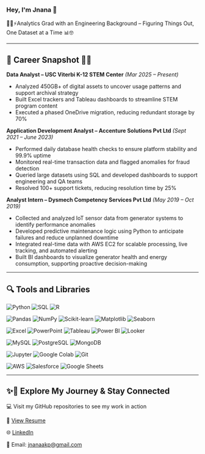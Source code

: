 ### Hey, I'm Jnana 👋

👩‍🎓⚡Analytics Grad with an Engineering Background – Figuring Things Out, One Dataset at a Time 📊🤓

---

## 💼 Career Snapshot 👩‍💻

**Data Analyst – USC Viterbi K-12 STEM Center** *(Mar 2025 – Present)*  
- Analyzed 450GB+ of digital assets to uncover usage patterns and support archival strategy  
- Built Excel trackers and Tableau dashboards to streamline STEM program content  
- Executed a phased OneDrive migration, reducing redundant storage by 70%  

**Application Development Analyst – Accenture Solutions Pvt Ltd** *(Sept 2021 – June 2023)*  
- Performed daily database health checks to ensure platform stability and 99.9% uptime  
- Monitored real-time transaction data and flagged anomalies for fraud detection  
- Queried large datasets using SQL and developed dashboards to support engineering and QA teams  
- Resolved 100+ support tickets, reducing resolution time by 25%  

**Analyst Intern – Dysmech Competency Services Pvt Ltd** *(May 2019 – Oct 2019)*  
- Collected and analyzed IoT sensor data from generator systems to identify performance anomalies  
- Developed predictive maintenance logic using Python to anticipate failures and reduce unplanned downtime  
- Integrated real-time data with AWS EC2 for scalable processing, live tracking, and automated alerting  
- Built BI dashboards to visualize generator health and energy consumption, supporting proactive decision-making  

---

## 🔍 Tools and Libraries

![Python](https://img.shields.io/badge/PYTHON-3776AB?style=for-the-badge&logo=python&logoColor=white)
![SQL](https://img.shields.io/badge/SQL-003B57?style=for-the-badge)
![R](https://img.shields.io/badge/R-276DC3?style=for-the-badge&logo=r&logoColor=white)

![Pandas](https://img.shields.io/badge/PANDAS-150458?style=for-the-badge&logo=pandas&logoColor=white)
![NumPy](https://img.shields.io/badge/NUMPY-013243?style=for-the-badge&logo=numpy&logoColor=white)
![Scikit-learn](https://img.shields.io/badge/SCIKIT--LEARN-F7931E?style=for-the-badge&logo=scikit-learn&logoColor=white)
![Matplotlib](https://img.shields.io/badge/MATPLOTLIB-11557C?style=for-the-badge&logo=matplotlib&logoColor=white)
![Seaborn](https://img.shields.io/badge/SEABORN-2D3F73?style=for-the-badge)

![Excel](https://img.shields.io/badge/EXCEL-217346?style=for-the-badge&logo=microsoft-excel&logoColor=white)
![PowerPoint](https://img.shields.io/badge/POWERPOINT-B7472A?style=for-the-badge&logo=microsoft-powerpoint&logoColor=white)
![Tableau](https://img.shields.io/badge/TABLEAU-E97627?style=for-the-badge&logo=tableau&logoColor=white)
![Power BI](https://img.shields.io/badge/POWER%20BI-F2C811?style=for-the-badge&logo=powerbi&logoColor=black)
![Looker](https://img.shields.io/badge/LOOKER-4285F4?style=for-the-badge&logo=looker&logoColor=white)

![MySQL](https://img.shields.io/badge/MYSQL-00758F?style=for-the-badge&logo=mysql&logoColor=white)
![PostgreSQL](https://img.shields.io/badge/POSTGRESQL-336791?style=for-the-badge&logo=postgresql&logoColor=white)
![MongoDB](https://img.shields.io/badge/MONGODB-47A248?style=for-the-badge&logo=mongodb&logoColor=white)

![Jupyter](https://img.shields.io/badge/JUPYTER-F37626?style=for-the-badge&logo=jupyter&logoColor=white)
![Google Colab](https://img.shields.io/badge/GOOGLE%20COLAB-F9AB00?style=for-the-badge&logo=google-colab&logoColor=white)
![Git](https://img.shields.io/badge/GIT-F05032?style=for-the-badge&logo=git&logoColor=white)

![AWS](https://img.shields.io/badge/AWS-232F3E?style=for-the-badge&logo=amazon-aws&logoColor=white)
![Salesforce](https://img.shields.io/badge/SALESFORCE-00A1E0?style=for-the-badge&logo=salesforce&logoColor=white)
![Google Sheets](https://img.shields.io/badge/GOOGLE%20SHEETS-34A853?style=for-the-badge&logo=google-sheets&logoColor=white)

---

## ✨🔗 Explore My Journey & Stay Connected

💻 Visit my GitHub repositories to see my work in action

📄 [View Resume](https://your-resume-link.com)  

🌐 [LinkedIn](https://www.linkedin.com/in/jnana-k-p) 

📧 Email: jnanaakp@gmail.com  


